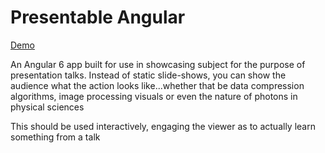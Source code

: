 <h1>Presentable Angular</h1>
<a href="https://blaarkies-presentable-angular.netlify.com/">
Demo
</a>

<p>An Angular 6 app built for use in showcasing subject for the purpose of presentation talks. 
  Instead of static slide-shows, you can show the audience what the action looks like...whether that be 
data compression algorithms, image processing visuals or even the nature of photons in physical sciences
</p>

<p>This should be used interactively, engaging the viewer as to actually learn something from a talk</p>
